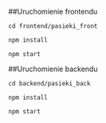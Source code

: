 ##Uruchomienie frontendu
```
cd frontend/pasieki_front
```
```
npm install
```
```
npm start
```
##Uruchomienie backendu
```
cd backend/pasieki_back
```
```
npm install
```
```
npm start
```
